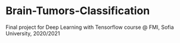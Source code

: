 # Brain-Tumors-Classification

Final project for Deep Learning with Tensorflow course @ FMI, Sofia University, 2020/2021

